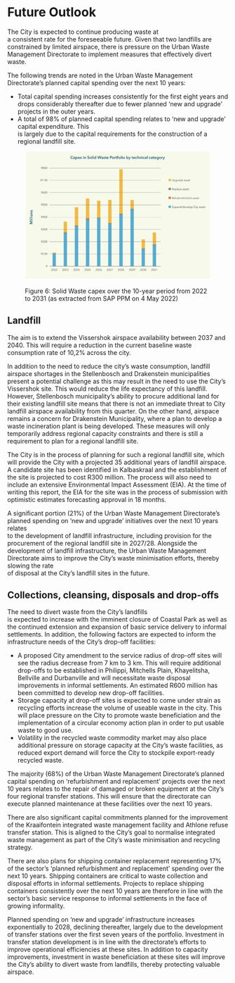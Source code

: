 # Future Outlook

The City is expected to continue producing waste at\
a consistent rate for the foreseeable future. Given that two landfills are constrained by limited airspace, there is pressure on the Urban Waste Management Directorate to implement measures that effectively divert waste.

The following trends are noted in the Urban Waste Management Directorate’s planned capital spending over the next 10 years:

* Total capital spending increases consistently for the first eight years and drops considerably thereafter due to fewer planned ‘new and upgrade’ projects in the outer years.
* A total of 98% of planned capital spending relates to ‘new and upgrade’ capital expenditure. This\
  is largely due to the capital requirements for the construction of a regional landfill site.

<figure><img src="../.gitbook/assets/image (66).png" alt=""><figcaption><p>Figure 6: Solid Waste capex over the 10-year period from 2022 to 2031 (as extracted from SAP PPM on 4 May 2022)</p></figcaption></figure>

## Landfill

The aim is to extend the Vissershok airspace availability between 2037 and 2040. This will require a reduction in the current baseline waste consumption rate of 10,2% across the city.

In addition to the need to reduce the city’s waste consumption, landfill airspace shortages in the Stellenbosch and Drakenstein municipalities present a potential challenge as this may result in the need to use the City’s Vissershok site. This would reduce the life expectancy of this landfill. However, Stellenbosch municipality’s ability to procure additional land for their existing landfill site means that there is not an immediate threat to City landfill airspace availability from this quarter. On the other hand, airspace remains a concern for Drakenstein Municipality, where a plan to develop a waste incineration plant is being developed. These measures will only temporarily address regional capacity constraints and there is still a requirement to plan for a regional landfill site.

The City is in the process of planning for such a regional landfill site, which will provide the City with a projected 35 additional years of landfill airspace. A candidate site has been identified in Kalbaskraal and the establishment of the site is projected to cost R300 million. The process will also need to include an extensive Environmental Impact Assessment (EIA). At the time of writing this report, the EIA for the site was in the process of submission with optimistic estimates forecasting approval in 18 months.

A significant portion (21%) of the Urban Waste Management Directorate’s planned spending on ‘new and upgrade’ initiatives over the next 10 years relates\
to the development of landfill infrastructure, including provision for the procurement of the regional landfill site in 2027/28. Alongside the development of landfill infrastructure, the Urban Waste Management Directorate aims to improve the City’s waste minimisation efforts, thereby slowing the rate\
of disposal at the City’s landfill sites in the future.

## Collections, cleansing, disposals and drop-offs

The need to divert waste from the City’s landfills\
is expected to increase with the imminent closure of Coastal Park as well as the continued extension and expansion of basic service delivery to informal settlements. In addition, the following factors are expected to inform the infrastructure needs of the City’s drop-off facilities:

* A proposed City amendment to the service radius of drop-off sites will see the radius decrease from 7 km to 3 km. This will require additional drop-offs to be established in Philippi, Mitchells Plain, Khayelitsha, Bellville and Durbanville and will necessitate waste disposal improvements in informal settlements. An estimated R600 million has been committed to develop new drop-off facilities.
* Storage capacity at drop-off sites is expected to come under strain as recycling efforts increase the volume of useable waste in the city. This will place pressure on the City to promote waste beneficiation and the implementation of a circular economy action plan in order to put usable waste to good use.
* Volatility in the recycled waste commodity market may also place additional pressure on storage capacity at the City’s waste facilities, as reduced export demand will force the City to stockpile export-ready recycled waste.

The majority (68%) of the Urban Waste Management Directorate’s planned capital spending on ‘refurbishment and replacement’ projects over the next 10 years relates to the repair of damaged or broken equipment at the City’s four regional transfer stations. This will ensure that the directorate can execute planned maintenance at these facilities over the next 10 years.

There are also significant capital commitments planned for the improvement of the Kraaifontein integrated waste management facility and Athlone refuse transfer station. This is aligned to the City’s goal to normalise integrated waste management as part of the City’s waste minimisation and recycling strategy.

There are also plans for shipping container replacement representing 17% of the sector’s ‘planned refurbishment and replacement’ spending over the next 10 years. Shipping containers are critical to waste collection and disposal efforts in informal settlements. Projects to replace shipping containers consistently over the next 10 years are therefore in line with the sector’s basic service response to informal settlements in the face of growing informality.

Planned spending on ‘new and upgrade’ infrastructure increases exponentially to 2028, declining thereafter, largely due to the development of transfer stations over the first seven years of the portfolio. Investment in transfer station development is in line with the directorate’s efforts to improve operational efficiencies at these sites. In addition to capacity improvements, investment in waste beneficiation at these sites will improve the City’s ability to divert waste from landfills, thereby protecting valuable airspace.
